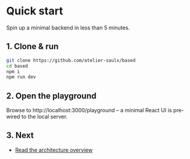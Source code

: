 # Quick start

Spin up a minimal backend in less than 5 minutes.

## 1. Clone & run

```bash
git clone https://github.com/atelier-saulx/based
cd based
npm i
npm run dev
```

## 2. Open the playground

Browse to http://localhost:3000/playground – a minimal React UI is pre-wired to the local server.

## 3. Next

- [Read the architecture overview](/architecture)
